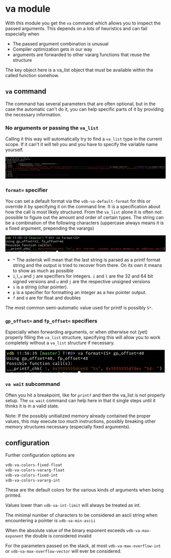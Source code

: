 #  va module 

With this module you get the `va` command which allows you to inspect the passed arguments. This depends on a lots of
heuristics and can fail especially when

* The passed argument combination is unusual
* Compiler optimization gets in our way
* arguments are forwarded to other vararg functions that reuse the structure

The key object here is a va_list object that must be available within the called function somehow.

## `va` command

The command has several parameters that are often optional, but in the case the automatic can't do it, you can help
specific parts of it by providing the necessary information.

### No arguments or passing the `va_list`
Calling it this way will automatically try to find a `va_list` type in the current scope. If it can't it will tell you
and you have to specify the variable name yourself.

![](img/va.0.png)
### `format=` specifier

You can set a default format via the `vdb-va-default-format` for this or override it by specifying it on the command
line. It is a specification about how the call is most likely structured. From the `va_list` alone it is often not
possible to figure out the amount and order of certain types. The string can be a combination of the following
characters (uppercase always means it is a fixed argument, prepending the varargs)


![](img/va.1.png)

* `*` The asterisk will mean that the last string is parsed as a printf format string and the output is tried to recover
  from there. On its own it means to show as much as possible
* `i`,`l`,`u` and `j` are specifiers for integers. `i` and `l` are the 32 and 64 bit signed versions and `u` and `j` are
  the respective unsigned versions
* `s` is a string (char pointer).
* `p` is a specifier for formatting an integer as a hex pointer output.
* `f` and `d` are for float and doubles

The most common semi-automatic value used for printf is possibly `S*`.

### `gp_offset=` and `fp_offset=` specifiers
Especially when forwarding arguments, or when otherwise not (yet) properly filling the `va_list` structure, specifying
this will allow you to work completely without a `va_list` structure if necessary.

![](img/va.2.png)

### `va wait` subcommand

Often you hit a breakpoint, like for `printf` and then the va_list is not properly setup. The `va wait` command can help
here in that it single steps until it thinks it is in a valid state.

Note: If the possibly unitialized memory already contained the proper values, this may execute too much instructions,
possibly breaking other memory structures necessary (especially fixed arguments).

## configuration

Further configuration options are

```
vdb-va-colors-fixed-float
vdb-va-colors-vararg-float
vdb-va-colors-fixed-int
vdb-va-colors-vararg-int
```
These are the default colors for the various kinds of arguments when being printed.


Values lower than `vdb-va-int-limit` will always be treated as int.


The minimal number of characters to be considered an ascii string when encountering a pointer is `vdb-va-min-ascii` 


When the absolute value of the binary exponent exceeds `vdb-va-max-exponent` the double is considered invalid

For the parameters passed on the stack, at most `vdb-va-max-overflow-int` or `vdb-va-max-overflow-vector` will ever be
considered.


